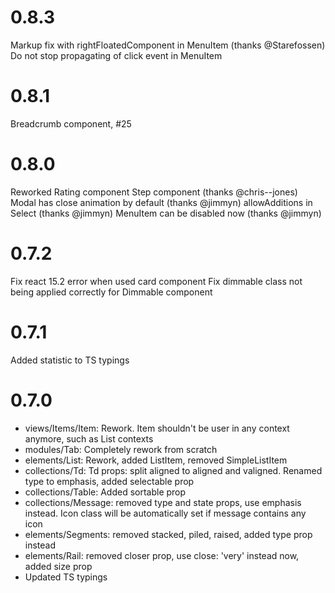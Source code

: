 # 0.8.3
Markup fix with rightFloatedComponent in MenuItem (thanks @Starefossen)
Do not stop propagating of click event in MenuItem

# 0.8.1
Breadcrumb component, #25

# 0.8.0
Reworked Rating component
Step component (thanks @chris--jones)
Modal has close animation by default (thanks @jimmyn)
allowAdditions in Select (thanks @jimmyn)
MenuItem can be disabled now (thanks @jimmyn)


# 0.7.2
Fix react 15.2 error when used card component
Fix dimmable class not being applied correctly for Dimmable component

# 0.7.1
Added statistic to TS typings

# 0.7.0
* views/Items/Item: Rework. Item shouldn't be user in any context anymore, such as List contexts
* modules/Tab: Completely rework from scratch
* elements/List: Rework, added ListItem, removed SimpleListItem
* collections/Td: Td props: split aligned to aligned and valigned. Renamed type to emphasis, added selectable prop
* collections/Table: Added sortable prop
* collections/Message: removed type and state props, use emphasis instead. Icon class will be automatically set if message contains any icon
* elements/Segments: removed stacked, piled, raised, added type prop instead
* elements/Rail: removed closer prop, use close: 'very' instead now, added size prop
* Updated TS typings
